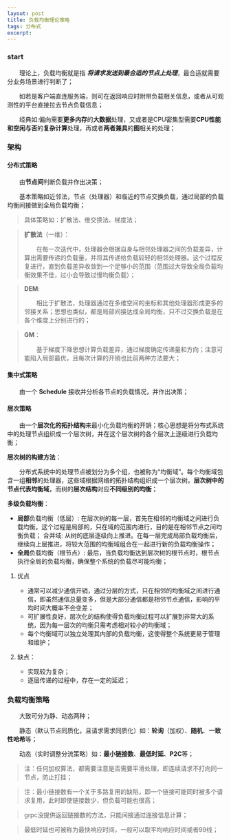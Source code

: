 ```yaml
---
layout: post
title: 负载均衡理论策略
tags: 分布式
excerpt: 
---
```


### start

&emsp;&emsp;理论上，负载均衡就是指 _**将请求发送到最合适的节点上处理**_，最合适就需要分业务场景进行判断了；

&emsp;&emsp;如若是客户端直连服务端，则可在返回响应时附带负载相关信息，或者从可观测性的平台直接拉去节点负载信息；

&emsp;&emsp;经典如:偏向需要**更多内存**的**大数据**处理，又或者是CPU密集型需要**CPU性能和空闲与否**的**复杂计算**处理，再或者**两者兼具**的**图**相关的处理；

### 架构

#### 分布式策略
&emsp;&emsp;由**节点间**判断负载并作出决策；

&emsp;&emsp;基本策略如近邻法，节点（处理器）和临近的节点交换负载，通过局部的负载均衡间接做到全局负载均衡；
> 具体策略如：扩散法、维交换法、梯度法；

> **扩散法**（一维）：
> 
> &emsp;&emsp;在每一次迭代中，处理器会根据自身与相邻处理器之间的负载差异，计算出需要传递的负载量，并将其传递给负载较轻的相邻处理器。这个过程反复进行，直到负载差异收敛到一个足够小的范围（范围过大导致全局负载均衡效果不佳，过小会导致过慢均衡负载）；

> **DEM**:
> 
> &emsp;&emsp;相比于扩散法，处理器通过在多维空间的坐标和其他处理器形成更多的邻接关系；思想也类似，都是局部间接达成全局均衡，只不过交换负载是在各个维度上分别进行的；

> **GM**：
> 
> &emsp;&emsp;基于梯度下降思想计算负载差异，通过梯度确定传递量和方向；注意可能陷入局部最优，且每次计算的开销也比前两种方法要大；

#### 集中式策略
&emsp;&emsp;由一个 **Schedule** 接收并分析各节点的负载情况，并作出决策；

#### 层次策略
&emsp;&emsp;由一个**层次化的拓扑结构**来最小化负载均衡的开销；核心思想是将分布式系统中的处理节点组织成一个层次树，并在这个层次树的各个层次上逐级进行负载均衡；

**层次树的构建方法**：

&emsp;&emsp;分布式系统中的处理节点被划分为多个组，也被称为“均衡域”。每个均衡域包含一组**相邻**的处理器，这些域根据网络的拓扑结构组织成一个层次树。**层次树中的节点代表均衡域**，而树的**层次结构**对应**不同级别的均衡**；

**多级负载均衡**：
- **局部**负载均衡（低层）: 在层次树的每一层，首先在相邻的均衡域之间进行负载均衡。这个过程是局部的，只在域的范围内进行，目的是在相邻节点之间均衡负载；
合并域: 从树的底层逐级向上推进。在每一层完成局部负载均衡后，继续向上层推进，将较大范围的均衡域组合在一起进行新的负载均衡操作；
- **全局**负载均衡（根节点）: 最后，当负载均衡达到层次树的根节点时，根节点执行全局的负载均衡，确保整个系统的负载尽可能均衡；

1. 优点
   - 通常可以减少通信开销，通过分层的方式，只在相邻的均衡域之间进行通信，即虽然通信总量变多，但是大部分通信都是相邻节点通信，影响的平均时间大概率不会变差；
   - 可扩展性良好，层次化的结构使得负载均衡过程可以扩展到非常大的系统，因为每一层次的均衡只需考虑相对较小的均衡域；
   - 每个均衡域可以独立处理其内部的负载均衡，这使得整个系统更易于管理和维护；

2. 缺点：
   - 实现较为复杂；
   - 逐层传递的过程中，存在一定的延迟；

### 负载均衡策略
&emsp;&emsp;大致可分为静、动态两种；

&emsp;&emsp;静态（默认节点同质化，且请求需求同质化）如：**轮询**（加权）、**随机**、**一致性哈希**等；

&emsp;&emsp;动态（实时调整分流策略）如：**最小链接数**、**最低时延**、**P2C**等；

> 注：任何加权算法，都需要注意是否需要平滑处理，即连续请求不打向同一节点，防止打挂；

> 注：最小链接数有一个关于多路复用的缺陷，即一个链接可能同时被多个请求复用，此时即使链接数少，但负载可能也很高；

> grpc没提供返回链接数的方法，只能间接通过连接信息计算；

> 最低时延也可被称为最快响应时间，一般可以取平均响应时间或者99线；
